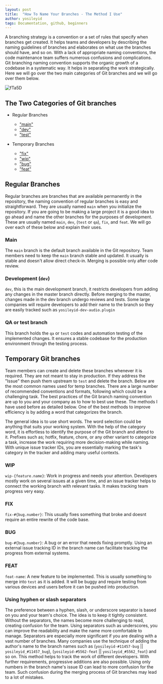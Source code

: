 ```yaml
---
layout: post
title:  "How To Name Your Branches - The Method I Use"
author: yosileyid
tags: Documentation, github, beginners
---
```


A branching strategy is a convention or a set of rules that specify when branches get created. It helps teams and developers by describing the naming guidelines of branches and elaborates on what use the branches should have, and so on. With a lack of appropriate naming conventions, the code maintenance team suffers numerous confusions and complications. Git branching naming convention supports the organic growth of a codebase in a systematic way. It helps in separating the work strategically. Here we will go over the two main categories of Git branches and we will go over them below.
<!--more-->
![fTa5D](https://user-images.githubusercontent.com/14003326/217037812-70233528-4632-4b41-9209-7354944b3c99.png)

## The Two Categories of Git branches

- Regular Branches
  - ["main"](#main)
  - ["dev"](#development-dev)
  - ["test"](#qa-or-test-branch)

- Temporary Branches
  - ["fix"](#fix)
  - ["wip"](#wip)
  - ["bug"](#bug)
  - ["feat"](#feat)

## Regular Branches

Regular branches are branches that are available permanently in the repository, the naming convention of regular branches is easy and straightforward. They are usually named `main` when you initialize the repository. If you are going to be making a large project it is a good idea to go ahead and name the other branches for the purposes of development. These are usually named `main`, `dev`, (`test` or `qa`), `fix`, and `feat`. We will go over each of these below and explain their uses.

### Main

The `main` branch is the default branch available in the Git repository. Team members need to keep the `main` branch stable and updated. It usually is stable and doesn't allow direct check-in. Merging is possible only after code review.

### Development (`dev`)

`dev`, this is the main development branch, it restricts developers from adding any changes in the master branch directly. Before merging to the master, changes made in the dev branch undergo reviews and tests. Some large companies will require developers to add their name to the branch so they are easily tracked such as `yosileyid-dev-audio.plugin`

### QA or test branch

This branch holds the `qa` or `test` codes and automation testing of the implemented changes. It ensures a stable codebase for the production environment through the testing process.

## Temporary Git branches

Team members can create and delete these branches whenever it is required. They are not meant to stay in production. If they address the "Issue" then push them upstream to `test` and delete the branch. Below are the most common names used for temp branches. There are a large number of recommended conventions and formats, following which could be a challenging task. The best practices of the Git branch naming convention are up to you and your company as to how to best use these. The methods I have used before as detailed below. One of the best methods to improve efficiency is by adding a word that categorizes the branch. 

The general idea is to use short words. The word selection could be anything that suits your working system. With the help of the category word, it is effortless to identify the purpose of the Git branch and attend to it. Prefixes such as; hotfix, feature, chore, or any other variant to categorize a task, increase the work requiring more decision-making while naming. With unique issue tracker IDs, you are essentially marking the task's category in the tracker and adding many useful contexts.

### WIP
`wip-{feature.name}`: Work in progress and needs your attention. Developers mostly work on several issues at a given time, and an issue tracker helps to connect the working branch with relevant tasks. It makes tracking team progress very easy.

### FIX
`fix-#{bug.number}`: This usually fixes something that broke and doesnt require an entire rewrite of the code base.

### BUG
`bug-#{bug.number}`: A bug or an error that needs fixing promptly. Using an external issue tracking ID in the branch name can facilitate tracking the progress from external systems.

### FEAT
`feat-name`: A new feature to be implemented. This is usually something to merge into `test` as it is added. It will be buggy and require testing from various devices and users before it can be pushed into production.

### Using hyphen or slash separators

The preference between a hyphen, slash, or underscore separator is based on you and your team's choice. The idea is to keep it tightly consistent. Without the separators, the names become more challenging to read, creating confusion for the team. Using separators such as underscores, you can improve the readability and make the name more comfortable to manage. Separators are especially more significant if you are dealing with a vast number of branches. Many companies use the technique of adding the author's name to the branch names such as  (`yosileyid-#11457-bug` || `yosileyid_#11457_bug`), (`yosileyid-#5562-feat` || `yosileyid_#5562_feat`) and so on. This method helps to track the work of different developers. With further requirements, progressive additions are also possible. Using only numbers in the branch name's issue ID can lead to more confusion for the team. Such confusion during the merging process of Git branches may lead to a lot of mistakes.
